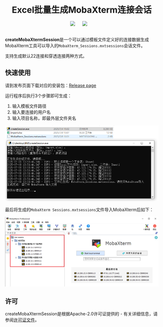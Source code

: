 

<div align="center">
    <h1>Excel批量生成MobaXterm连接会话</h1>
</div>

<div align="center">
    <a href="./README.md"><img src="https://img.shields.io/badge/README-EN-red"></a>
    &nbsp;&nbsp;&nbsp;&nbsp;
    <a href="./LICENSE"><img src="https://img.shields.io/badge/license-Apache--2.0-yellow"></a>
    &nbsp;&nbsp;&nbsp;&nbsp;
</div>

<br>

**createMobaXtermSession**是一个可以通过模板文件定义好的连接数据生成MobaXterm工具可以导入的`MobaXterm_Sessions.mxtsessions`会话文件。

支持生成默认22连接和穿透连接两种方式。

## 快速使用

请到发布页面下载对应的安装包：[Release page](https://github.com/1976083684/createMobaXtermSession/releases)<br>

运行程序后执行3个步骤即可生成：

1. 输入模板文件路径
2. 输入要连接的用户名
3. 输入项目名称，即最外层文件夹名

![image-20250708135351225](./README/image-20250708135351225.png)



最后将生成的`MobaXterm Sessions.mxtsessions`文件导入MobaXterm后如下：

![image-20250708152416614](README/image-20250708152416614.png)

## 许可

createMobaXtermSession是根据Apache-2.0许可证提供的 - 有关详细信息，请参阅[许可证文件](./LICENSE)。

